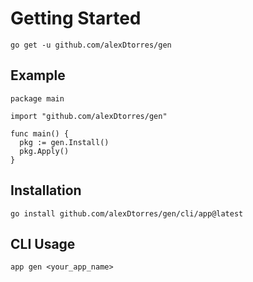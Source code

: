 # Getting Started

`go get -u github.com/alexDtorres/gen`


## Example

```
package main

import "github.com/alexDtorres/gen"

func main() {
  pkg := gen.Install()
  pkg.Apply()
}
```


## Installation

`go install github.com/alexDtorres/gen/cli/app@latest`


## CLI Usage

`app gen <your_app_name>`


